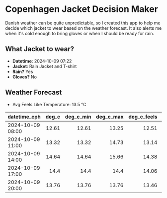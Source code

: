 
# Copenhagen Jacket Decision Maker

Danish weather can be quite unpredictable, so I created this app to help me decide which jacket to wear based on the weather forecast. 
It also alerts me when it's cold enough to bring gloves or when I should be ready for rain.

## What Jacket to wear?

- **Datetime**: 2024-10-09 07:22
- **Jacket**: Rain Jacket and T-shirt
- **Rain?** Yes
- **Gloves?** No

## Weather Forecast
- Avg Feels Like Temperature: 13.5 °C

| datetime_cph     |   deg_c |   deg_c_min |   deg_c_max |   deg_c_feels | weather   | wind   | rain   |
|:-----------------|--------:|------------:|------------:|--------------:|:----------|:-------|:-------|
| 2024-10-09 08:00 |   12.61 |       12.61 |       13.25 |         12.51 | Rain      | Low    | Low    |
| 2024-10-09 11:00 |   13.32 |       13.32 |       14.73 |         13.14 | Rain      | Low    | Low    |
| 2024-10-09 14:00 |   14.64 |       14.64 |       15.66 |         14.38 | Rain      | Medium | Low    |
| 2024-10-09 17:00 |   14.4  |       14.4  |       14.4  |         14.06 | Rain      | Low    | Low    |
| 2024-10-09 20:00 |   13.76 |       13.76 |       13.76 |         13.46 | Clouds    | Low    | None   |
        